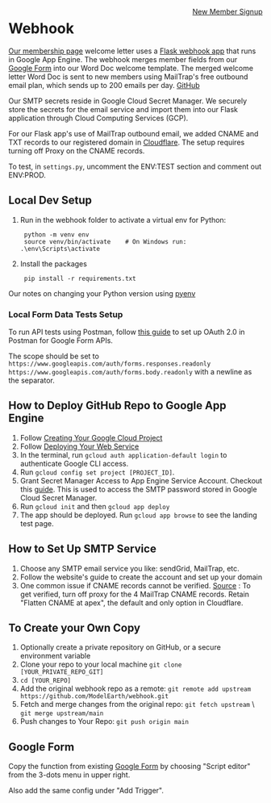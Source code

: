 <a style="float:right" href="https://docs.google.com/forms/d/e/1FAIpQLScXSX0_myDcB4_Z32hpGC71PXVsMmgy_dyZPY0aPEWamyzV-w/viewform" class="btn btn-success">New Member Signup</a>

# Webhook

[Our membership page](/community/members) welcome letter uses a [Flask webhook app](https://github.com/modelEarth/webhook) that runs in Google App Engine. The webhook merges member fields from our [Google Form](https://docs.google.com/forms/d/e/1FAIpQLScXSX0_myDcB4_Z32hpGC71PXVsMmgy_dyZPY0aPEWamyzV-w/viewform) into our Word Doc welcome template. The merged welcome letter Word Doc is sent to new members using MailTrap's free outbound email plan, which sends up to 200 emails per day.  <a href="https://github.com/modelearth/webhook/">GitHub</a>

Our SMTP secrets reside in Google Cloud Secret Manager. We securely store the secrets for the email service and import them into our Flask application through Cloud Computing Services (GCP).

For our Flask app's use of MailTrap outbound email, we added CNAME and TXT records to our registered domain in [Cloudflare](../../../localsite/start/cloudflare/). The&nbsp;setup requires turning off Proxy on the CNAME records.

To test, in `settings.py`, uncomment the ENV:TEST section and comment out ENV:PROD.


## Local Dev Setup

<!--
.python-version file contained 3.11
Probably from running:
pyenv local 3.11

        python3.11 -m venv env
-->

1. Run in the webhook folder to activate a virtual env for Python:

        python -m venv env
        source venv/bin/activate    # On Windows run: .\env\Scripts\activate

2. Install the packages

        pip install -r requirements.txt

Our notes on changing your Python version using [pyenv](https://model.earth/io/coders/python/)


### Local Form Data Tests Setup

To run API tests using Postman, follow [this guide](https://blog.postman.com/how-to-access-google-apis-using-oauth-in-postman/) to set up OAuth 2.0 in Postman for Google Form APIs.

The scope should be set to `https://www.googleapis.com/auth/forms.responses.readonly  https://www.googleapis.com/auth/forms.body.readonly` with a newline as the separator.

## How to Deploy GitHub Repo to Google App Engine

1. Follow [Creating Your Google Cloud Project](https://cloud.google.com/appengine/docs/standard/python3/building-app/creating-gcp-project)
2. Follow [Deploying Your Web Service](https://cloud.google.com/appengine/docs/standard/python3/building-app/deploying-web-service)
3. In the terminal, run `gcloud auth application-default login` to authenticate Google CLI access.
4. Run `gcloud config set project [PROJECT_ID]`.
5. Grant Secret Manager Access to App Engine Service Account. Checkout this [guide](https://cloud.google.com/secret-manager/docs/access-control). This is used to access the SMTP password stored in Google Cloud Secret Manager.
6. Run `gcloud init` and then `gcloud app deploy`
7. The app should be deployed. Run `gcloud app browse` to see the landing test page.

## How to Set Up SMTP Service

1. Choose any SMTP email service you like: sendGrid, MailTrap, etc.
2. Follow the website's guide to create the account and set up your domain
3. One common issue if CNAME records cannot be verified. 
    [Source](https://developers.cloudflare.com/dns/manage-dns-records/troubleshooting/cname-domain-verification/) : To get verified, turn off proxy for the 4 MailTrap CNAME records. Retain "Flatten CNAME at apex", the default and only option in Cloudflare.


## To Create your Own Copy

1. Optionally create a private repository on GitHub, or a secure environment variable
2. Clone your repo to your local machine `git clone [YOUR_PRIVATE_REPO_GIT]`
3. `cd [YOUR_REPO]`
4. Add the original webhook repo as a remote: `git remote add upstream https://github.com/ModelEarth/webhook.git`
5. Fetch and merge changes from the original repo: `git fetch upstream` \ `git merge upstream/main`
6. Push changes to Your Repo: `git push origin main`

## Google Form

Copy the function from existing [Google Form](https://docs.google.com/forms/d/e/1FAIpQLScXSX0_myDcB4_Z32hpGC71PXVsMmgy_dyZPY0aPEWamyzV-w/viewform) by choosing "Script editor" from the 3-dots menu in upper right.

Also add the same config under "Add Trigger".

